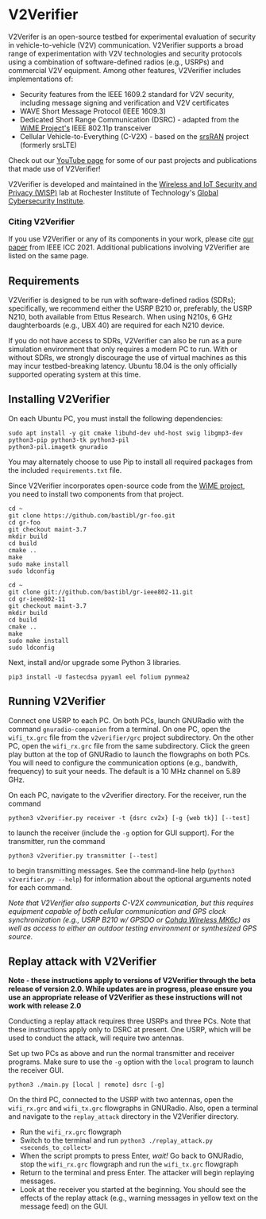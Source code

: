 # V2Verifier

V2Verifer is an open-source testbed for experimental evaluation of security in
vehicle-to-vehicle (V2V) communication. V2Verifier supports a broad range of 
experimentation with V2V technologies and security protocols using a 
combination of software-defined radios (e.g., USRPs) and commercial V2V
equipment. Among other features, V2Verifier includes implementations of:
- Security features from the IEEE 1609.2 standard for V2V security, including
message signing and verification and V2V certificates
- WAVE Short Message Protocol (IEEE 1609.3)
- Dedicated Short Range Communication (DSRC) - adapted from 
the [WiME Project's](http://dx.doi.org/10.1109/TMC.2017.2751474)
IEEE 802.11p transceiver
- Cellular Vehicle-to-Everything (C-V2X) - based on the 
[srsRAN](https://github.com/srsRAN/srsRAN) project (formerly
srsLTE)

Check out our 
[YouTube page](https://www.youtube.com/channel/UC5lY5D4KYgfKu3FXtfjHP7A)
for some of our past projects and publications that made use of V2Verifier!

V2Verifier is developed and maintained in the [Wireless and IoT Security 
and Privacy (WISP)](https://www.rit.edu/wisplab/) lab at Rochester Institute
of Technology's [Global Cybersecurity Institute](
https://rit.edu/cybersecurity).

### Citing V2Verifier
If you use V2Verifier or any of its components in your work, please cite 
[our paper](https://github.com/twardokus/v2verifier/wiki/Publications) from 
IEEE ICC 2021. Additional publications involving V2Verifier are listed on the 
same page.

## Requirements
V2Verifier is designed to be run with software-defined radios (SDRs); 
specifically, we recommend either the USRP B210 or, preferably, the USRP N210, 
both available from Ettus Research. When using N210s, 6 GHz daughterboards 
(e.g., UBX 40) are required for each N210 device.

If you do not have access to SDRs, V2Verifier can also be run as a pure 
simulation environment that only requires a modern PC to run. With or without
SDRs, we strongly discourage the use of virtual machines as this may incur 
testbed-breaking latency. Ubuntu 18.04 is the only officially supported 
operating system at this time.

## Installing V2Verifier
On each Ubuntu PC, you must install the following dependencies:

	sudo apt install -y git cmake libuhd-dev uhd-host swig libgmp3-dev python3-pip python3-tk python3-pil 
	python3-pil.imagetk gnuradio
	
You may alternately choose to use Pip to install all required packages from the included `requirements.txt` file.

Since V2Verifier incorporates open-source code from the [WiME project](https://www.wime-project.net/), 
you need to install two components from that project.  
    
    cd ~
    git clone https://github.com/bastibl/gr-foo.git
    cd gr-foo
    git checkout maint-3.7
    mkdir build
    cd build
    cmake ..
    make
    sudo make install
    sudo ldconfig

	cd ~
	git clone git://github.com/bastibl/gr-ieee802-11.git
	cd gr-ieee802-11
	git checkout maint-3.7
	mkdir build
	cd build
	cmake ..
	make
	sudo make install
	sudo ldconfig
		
Next, install and/or upgrade some Python 3 libraries.

	pip3 install -U fastecdsa pyyaml eel folium pynmea2

## Running V2Verifier
Connect one USRP to each PC. On both PCs, launch GNURadio with the command `gnuradio-companion` from a terminal. 
On one PC, open the `wifi_tx.grc` file from the `v2verifier/grc` project subdirectory. On the other PC, open 
the `wifi_rx.grc` file from the same subdirectory. Click the green play button at the top of GNURadio to launch the 
flowgraphs on both PCs. You will need to configure the communication options (e.g., bandwith, frequency) to suit your 
needs. The default is a 10 MHz channel on 5.89 GHz.

On each PC, navigate to the v2verifier directory. For the receiver, run the command

    python3 v2verifier.py receiver -t {dsrc cv2x} [-g {web tk}] [--test]

to launch the receiver (include the `-g` option for GUI support). For the transmitter, run the command

    python3 v2verifier.py transmitter [--test]
    
to begin transmitting messages. See the command-line help (`python3 v2verifier.py --help`) for information about the
optional arguments noted for each command.

*Note that V2Verifier also supports C-V2X communication, but this requires equipment capable of both cellular
communication and GPS clock synchronization (e.g., USRP B210 w/ GPSDO or 
[Cohda Wireless MK6c](https://cohdawireless.com/solutions/hardware/mk6c-evk/)) as well as access to either an outdoor
testing environment or synthesized GPS source.*

## Replay attack with V2Verifier
**Note - these instructions apply to versions of V2Verifier through the beta release of version 2.0. While updates are in progress, please ensure you use an appropriate release of V2Verifier as these instructions will not work with release 2.0**

Conducting a replay attack requires three USRPs and three PCs. Note that these instructions apply only to DSRC at present.
One USRP, which will be used to conduct the attack, will require two antennas.

Set up two PCs as above and run the normal transmitter and receiver programs. Make sure to use the `-g` option with 
the `local` program to launch the receiver GUI.

    python3 ./main.py [local | remote] dsrc [-g]
    
On the third PC, connected to the USRP with two antennas, open the `wifi_rx.grc` and `wifi_tx.grc` flowgraphs in 
GNURadio. Also, open a terminal and navigate to the `replay_attack` directory in the V2Verifier directory.
- Run the `wifi_rx.grc` flowgraph
- Switch to the terminal and run `python3 ./replay_attack.py <seconds_to_collect>`
- When the script prompts to press Enter, *wait!* Go back to GNURadio, stop the `wifi_rx.grc` flowgraph and run 
the `wifi_tx.grc` flowgraph
- Return to the terminal and press Enter. The attacker will begin replaying messages.
- Look at the receiver you started at the beginning. You should see the effects of the replay attack (e.g., warning 
messages in yellow text on the message feed) on the GUI.
